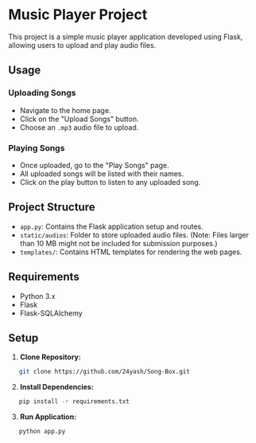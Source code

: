 # Music Player Project

This project is a simple music player application developed using Flask, allowing users to upload and play audio files.

## Usage

### Uploading Songs

- Navigate to the home page.
- Click on the "Upload Songs" button.
- Choose an `.mp3` audio file to upload.

### Playing Songs

- Once uploaded, go to the "Play Songs" page.
- All uploaded songs will be listed with their names.
- Click on the play button to listen to any uploaded song.

## Project Structure

- `app.py`: Contains the Flask application setup and routes.
- `static/audios`: Folder to store uploaded audio files. (Note: Files larger than 10 MB might not be included for submission purposes.)
- `templates/`: Contains HTML templates for rendering the web pages.

## Requirements

- Python 3.x
- Flask
- Flask-SQLAlchemy

## Setup

1. **Clone Repository:**

```bash
   git clone https://github.com/24yash/Song-Box.git
```

2. **Install Dependencies:**

```bash
   pip install -r requirements.txt
```

3. **Run Application:**

```bash
   python app.py
```
